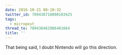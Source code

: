 ```yaml
---
date: 2016-10-21 08:10:32
twitter_id: 789438718000103425
tags:
  - micropost
thread_to: 789438462986481664
title: ''
---
```


That being said, I doubt Nintendo will go this direction.
